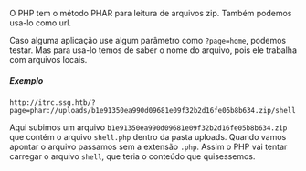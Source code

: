 O PHP tem o método PHAR para leitura de arquivos zip. Também podemos usa-lo como url.

Caso alguma aplicação use algum parâmetro como `?page=home`, podemos testar. Mas para usa-lo temos de saber o nome do arquivo, pois ele trabalha com arquivos locais.

##### Exemplo
```URL
http://itrc.ssg.htb/?page=phar://uploads/b1e91350ea990d09681e09f32b2d16fe05b8b634.zip/shell
```
 Aqui subimos um arquivo ``b1e91350ea990d09681e09f32b2d16fe05b8b634.zip`` que contém o arquivo `shell.php` dentro da pasta uploads. Quando vamos apontar o arquivo passamos sem a extensão ``.php``.
Assim o PHP vai tentar carregar o arquivo ``shell``, que teria o conteúdo que quisessemos.